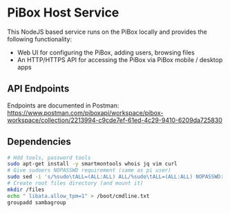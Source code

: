 # PiBox Host Service

This NodeJS based service runs on the PiBox locally and provides the following functionality:

- Web UI for configuring the PiBox, adding users, browsing files
- An HTTP/HTTPS API for accessing the PiBox via PiBox mobile / desktop apps

## API Endpoints

Endpoints are documented in Postman: https://www.postman.com/piboxapi/workspace/pibox-workspace/collection/2213994-c9cde7ef-61ed-4c29-9410-6209da725830

## Dependencies

```bash
# Hdd tools, password tools
sudo apt-get install -y smartmontools whois jq vim curl
# Give sudoers NOPASSWD requirement (same as pi user)
sudo sed -i 's/%sudo\tALL=(ALL:ALL) ALL/%sudo\tALL=(ALL:ALL) NOPASSWD: ALL/' /etc/sudoers
# Create root files directory (and mount it)
mkdir /files
echo " libata.allow_tpm=1" > /boot/cmdline.txt
groupadd sambagroup
```
